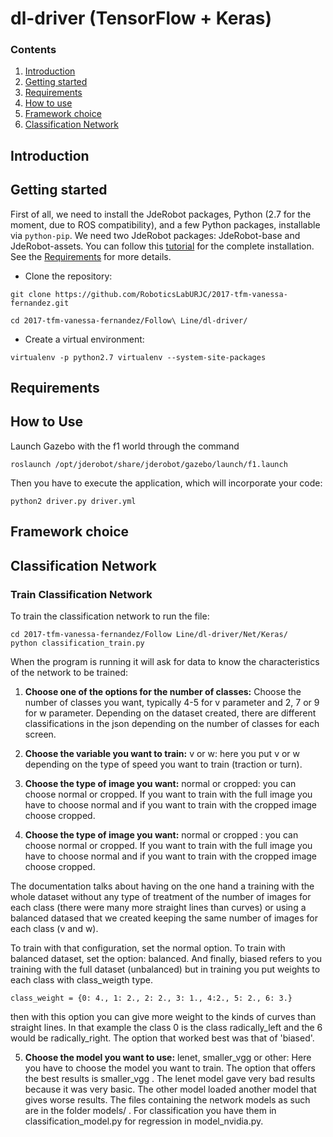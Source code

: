 # dl-driver (TensorFlow + Keras)

### Contents

1. [Introduction](#introduction)
2. [Getting started](#getting-started)
3. [Requirements](#requirements)
4. [How to use](#how-to-use)
5. [Framework choice](#framework-choice)
6. [Classification Network](#classification-network)

## Introduction

## Getting started

First of all, we need to install the JdeRobot packages, Python (2.7 for the moment, due to ROS compatibility), and a few Python packages, installable via `python-pip`. We need two JdeRobot packages: JdeRobot-base and JdeRobot-assets. You can follow this [tutorial](https://github.com/JdeRobot/base#getting-environment-ready) for the complete installation. See the [Requirements](#requirements) for more details.

* Clone the repository:

`git clone https://github.com/RoboticsLabURJC/2017-tfm-vanessa-fernandez.git`

`cd 2017-tfm-vanessa-fernandez/Follow\ Line/dl-driver/`


* Create a virtual environment:

`virtualenv -p python2.7 virtualenv --system-site-packages`


## Requirements

## How to Use

Launch Gazebo with the f1 world through the command

```
roslaunch /opt/jderobot/share/jderobot/gazebo/launch/f1.launch
```

Then you have to execute the application, which will incorporate your code:

```
python2 driver.py driver.yml
```

## Framework choice


## Classification Network

### Train Classification Network

To train the classification network to run the file:

```
cd 2017-tfm-vanessa-fernandez/Follow Line/dl-driver/Net/Keras/
python classification_train.py
```

When the program is running it will ask for data to know the characteristics of the network to be trained:

1. **Choose one of the options for the number of classes:** Choose the number of classes you want, typically 4-5 for v parameter and 2, 7 or 9 for w parameter. Depending on the dataset created, there are different classifications in the json depending on the number of classes for each screen.

2. **Choose the variable you want to train:** v or w: here you put v or w depending on the type of speed you want to train (traction or turn).

3. **Choose the type of image you want:** normal or cropped: you can choose normal or cropped. If you want to train with the full image you have to choose normal and if you want to train with the
cropped image choose cropped.

4. **Choose the type of image you want:** normal or cropped : you can choose normal or cropped. If you want to train with the full image you have to choose normal and if you want to train with the
cropped image choose cropped.

The documentation talks about having on the one hand a training with the whole dataset without any type of treatment of the number of images for each class (there were many more straight lines than
curves) or using a balanced datased that we created keeping the same number of images for each class (v and w).

To train with that configuration, set the normal option. To train with balanced dataset, set the option: balanced. And finally, biased refers to you training with the full dataset (unbalanced) but in training you put weights to each class with class_weigth type.

```
class_weight = {0: 4., 1: 2., 2: 2., 3: 1., 4:2., 5: 2., 6: 3.}
```

then with this option you can give more weight to the kinds of curves than straight lines. In that example the class 0 is the class radically_left and the 6 would be radically_right. The option
that worked best was that of 'biased'.

5. **Choose the model you want to use:** lenet, smaller_vgg or other: Here you have to choose the model you want to train. The option that offers the best results is smaller_vgg . The lenet model
gave very bad results because it was very basic. The other model loaded another model that gives worse results. The files containing the network models as such are in the folder models/ . For
classification you have them in classification_model.py for regression in model_nvidia.py.


